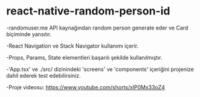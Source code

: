 # react-native-random-person-id

-randomuser.me API kaynağından random person generate eder ve Card biçiminde yansıtır.

-React Navigation ve Stack Navigator kullanımı içerir.

-Props, Params, State elementleri başarılı şekilde kullanılmıştır.

-'App.tsx' ve ./src/ dizinindeki 'screens' ve 'components' içeriğini projenize dahil ederek test edebilirsiniz. 

-Proje videosu: https://www.youtube.com/shorts/xlP0Mx33oZ4



